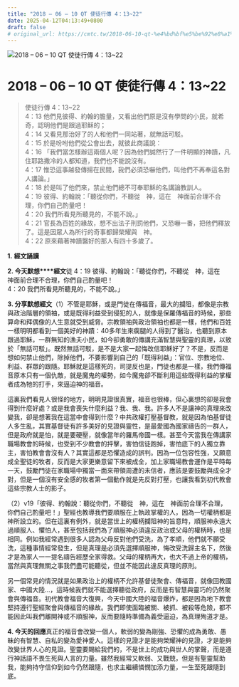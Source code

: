 ```yaml
---
title: "2018 – 06 – 10 QT 使徒行傳 4：13~22"
date: 2025-04-12T04:13:49+0800
draft: false
# original_url: https://cmtc.tw/2018-06-10-qt-%e4%bd%bf%e5%be%92%e8%a1%8c%e5%82%b3-4%ef%bc%9a1322
---
```


![2018 – 06 – 10 QT 使徒行傳 4：13~22](/images/qt.jpg   "2018 – 06 – 10 QT 使徒行傳 4：13~22")

# 2018 – 06 – 10 QT 使徒行傳 4：13~22

> 使徒行傳 4：13~22  
> 4：13 他們見彼得、約翰的膽量，又看出他們原是沒有學問的小民，就希奇，認明他們是跟過耶穌的；  
> 4：14 又看見那治好了的人和他們一同站著，就無話可駁。  
> 4：15 於是吩咐他們從公會出去，就彼此商議說：  
> 4：16 「我們當怎樣辦這兩個人呢？因為他們誠然行了一件明顯的神蹟，凡住耶路撒冷的人都知道，我們也不能說沒有。  
> 4：17 惟恐這事越發傳揚在民間，我們必須恐嚇他們，叫他們不再奉這名對人講論。」  
> 4：18 於是叫了他們來，禁止他們總不可奉耶穌的名講論教訓人。  
> 4：19 彼得、約翰說：「聽從你們，不聽從　神，這在　神面前合理不合理，你們自己酌量吧！  
> 4：20 我們所看見所聽見的，不能不說。」  
> 4：21 官長為百姓的緣故，想不出法子刑罰他們，又恐嚇一番，把他們釋放了。這是因眾人為所行的奇事都歸榮耀與　神。  
> 4：22 原來藉著神蹟醫好的那人有四十多歲了。

**1.** **經文誦讀**

**2. 今天默想****經文**徒 4：19 彼得、約翰說：「聽從你們，不聽從　神，這在　神面前合理不合理，你們自己酌量吧！  
4：20 我們所看見所聽見的，不能不說。」

**3. 分享默想經文**（1）不管是耶穌，或是門徒在傳福音，最大的攔阻，都像是宗教與政治階層的領袖，或是既得利益受到侵犯的人，就像是保羅傳福音的時候，那些算命和拜偶像的人生意就受到威脅。宗教領袖與政治領袖也都是一樣，他們和百姓一樣明明都看到一個美好的神蹟：40多年生來瘸腿的人得到了醫治，也聽到原本跟過耶穌，一群無知的漁夫小民，如今卻勇敢的傳講充滿智慧與聖靈的真理，以致於「無話可駁」。既然無話可駁，是不是大家一起悔改信耶穌好了？不是，反而是想如何禁止他們，除掉他們，不要影響到自己的「既得利益」：官位、宗教地位、利益、群眾的跟隨。耶穌就是這樣死的，司提反也是，門徒也都是一樣，我們傳福音原本只有一個仇敵，就是魔鬼的權勢，如今魔鬼卻不斷利用這些既得利益的掌權者成為牠的打手，來逼迫神的福音。

這裏我們看見人很怪的地方，明明見證很真實，福音也很棒，但心裏想的卻是我會得到什麼好處？或是我會喪失什麼利益？我、我、我。許多人不是讓神的真理來改變我，卻是想著我在這當中會得到什麼？中共政權打壓基督教，就是因為怕基督徒人多生亂，其實基督徒有許多美好的見證與靈性，是最愛國為國家禱告的一群人，但是政府就是怕，就是要硬壓，就像當年的羅馬帝國一樣。甚至今天當我在傳講家職場教會的時候，也受到不少教會的抨擊，害怕信徒跑掉，害怕底下的人獨立靠主，害怕教會會沒有人？其實這都是恐懼造成的誤判。因為一位包容性強，又願意成全聖徒的牧者，反而是大家更樂意留下來被成全，加上家職場教會運作是平時每一天，鼓勵門徒在家職場中獨當一面來帶領周遭的未信者，應該是要鼓勵與成全才對，但是一個沒有安全感的牧者第一個動作就是先反對打壓，也讓我看到初代教會這些宗教人士的影子。

（2）v19「彼得、約翰說：聽從你們，不聽從　神，這在　神面前合理不合理，你們自己酌量吧！」聖經也教導我們要順服在上執政掌權的人，因為一切權柄都是神所設立的。但在這裏有例外，就是當世上的權柄攔阻神的旨意時，順服神永遠大過順服人、懼怕人，甚至包括我們為了順服神必須違反政治或父母的權柄時，也是相同。例如我經常遇到很多人認為父母反對他們受洗，為了孝順，他們就不願受洗，這種事情經常發生，但是真理是必須先選擇順服神，悔改受洗歸主名下，然後才是為家人一一提名禱告經歷全家得救。父母的權柄再大，也大不過上帝的權柄，當然與真理無關之事我們盡可能聽從，但並不能因此違反真理的原則。

另一個常見的情況就是如果政治上的權柄不允許基督徒聚會、傳福音，就像回教國家、中國大陸…，這時候我們就不能選擇聽從政府，反而是有智慧與靈巧的仍然聚會與傳福音。初代教會福音大復興，今天中國大陸的福音爆炸，都是因為地下教會堅持遵行聖經聚會與傳福音的緣故。我們即使面臨被關、被抓、被殺等危險，都不能因此叫我們離開神或不順服神，反而要隨時準備為義受逼迫，為真理殉道才是。

**4. 今天的回應**真正的福音會改變一個人，軟弱的變為剛強、恐懼的成為勇敢、愚昧的有智慧、自私的變為愛神愛人。這樣的見證才是能夠榮耀神的見證，才是能夠改變世界人心的見證。聖靈要賜給我們的，不是世上的成功與世人的掌聲，而是遵行神話語不畏生死與人言的力量。雖然我經常又軟弱、又戰兢，但是有聖靈幫助我，能夠持守信仰到如今仍然跟隨，也求主繼續憐憫加添力量，一生至死跟隨到底。